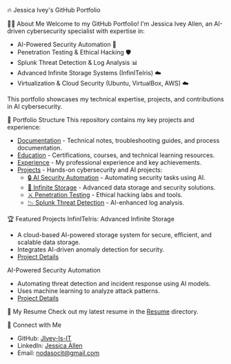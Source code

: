  🔥 Jessica Ivey's GitHub Portfolio

 👩‍💻 About Me
Welcome to my GitHub Portfolio! I'm Jessica Ivey Allen, an AI-driven cybersecurity specialist with expertise in:
- AI-Powered Security Automation 🤖
- Penetration Testing & Ethical Hacking 🛡️
- Splunk Threat Detection & Log Analysis 📊
- Advanced Infinite Storage Systems (InfinITeIris) ☁️
- Virtualization & Cloud Security (Ubuntu, VirtualBox, AWS) ☁️

This portfolio showcases my technical expertise, projects, and contributions in AI cybersecurity.



 📂 Portfolio Structure
This repository contains my key projects and experience:
- [Documentation](Documentation/) - Technical notes, troubleshooting guides, and process documentation.
- [Education](Education/) - Certifications, courses, and technical learning resources.
- [Experience](Experience/) - My professional experience and key achievements.
- [Projects](Projects/) - Hands-on cybersecurity and AI projects:
  - [🔒 AI Security Automation](Projects/AI_Security_Automation/) - Automating security tasks using AI.
  - [💾 Infinite Storage](Projects/Infinite_Storage/) - Advanced data storage and security solutions.
  - [⚔️ Penetration Testing](Projects/Penetration_Testing/) - Ethical hacking labs and tools.
  - [📉 Splunk Threat Detection](Projects/Splunk_Threat_Detection/) - AI-enhanced log analysis.



 🏆 Featured Projects
 InfinITeIris: Advanced Infinite Storage
- A cloud-based AI-powered storage system for secure, efficient, and scalable data storage.
- Integrates AI-driven anomaly detection for security.
- [Project Details](Projects/Infinite_Storage/README.md)

 AI-Powered Security Automation
- Automating threat detection and incident response using AI models.
- Uses machine learning to analyze attack patterns.
- [Project Details](Projects/AI_Security_Automation/README.md)



 📜 My Resume
Check out my latest resume in the [Resume](Resume/) directory.



 🚀 Connect with Me
- GitHub: [JIvey-Is-IT](https://github.com/JIvey-IT)
- LinkedIn: [Jessica Allen](https://www.linkedin.com/in/jessicaallen-it)
- Email: nodasocit@gmail.com

